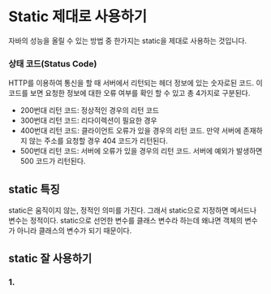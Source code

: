 # Static 제대로 사용하기

자바의 성능을 올릴 수 있는 방법 중 한가지는 static을 제대로 사용하는 것입니다.

### 상태 코드(Status Code)

HTTP를 이용하여 통신을 할 때 서버에서 리턴되는 헤더 정보에 있는 숫자로된 코드.
이 코드를 보면 요청한 정보에 대한 오류 여부를 확인 할 수 있고 총 4가지로 구분된다.

- 200번대 리턴 코드: 정상적인 경우의 리턴 코드
- 300번대 리턴 코드: 리다이렉션이 필요한 경우
- 400번대 리턴 코드: 클라이언트 오류가 있을 경우의 리턴 코드.
  만약 서버에 존재하지 않는 주소를 요청할 경우 404 코드가 리턴된다.
- 500번대 리턴 코드: 서버에 오류가 있을 경우의 리턴 코드.
서버에 예외가 발생하면 500 코드가 리턴된다.
  
## static 특징

static은 움직이지 않는, 정적인 의미를 가진다. 그래서 static으로 지정하면
메서드나 변수는 정적이다. static으로 선언한 변수를 클래스 변수라 하는데 왜냐면 객체의
변수가 아니라 클래스의 변수가 되기 때문이다. 

## static 잘 사용하기

### 1. 

